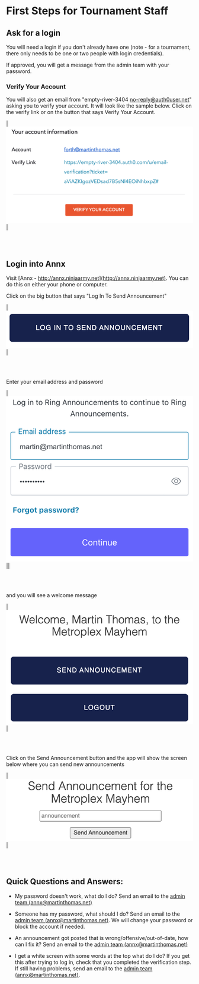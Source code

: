 
# First Steps for Tournament Staff

## Ask for a login
You will need a login if you don't already have one (note - for a tournament, there only needs to be one or two people with login credentials).

If approved, you will get a message from the admin team with your password.

### Verify Your Account
You will also get an email from "empty-river-3404 <no-reply@auth0user.net>" asking you to verify your account. It will look like the sample below.  Click on the verify link or on the button that says Verify Your Account.

|![verify email image](/assets/img/verify_account.png)|

<br />
<br />

## Login into Annx

Visit [Annx - http://annx.ninjaarmy.net](http://annx.ninjaarmy.net). You can do this on either your phone or computer.

Click on the big button that says "Log In To Send Announcement"

|![Login button img](/assets/img/loginbutton.png)|

<br />
<br />


Enter your email address and password

|![email entry](/assets/img/email_entry.png)||

<br />
<br />

and you will see a welcome message

|![welcome](/assets/img/welcome.png)|

<br />
<br />


Click on the Send Announcement button and the app will show the screen below where you can send new announcements

|![send announcement](/assets/img/send_announcement.png)|

<br />
<br />

## Quick Questions and Answers:

- My password doesn't work, what do I do? Send an email to the [admin team (annx@martinthomas.net)](mailto:annx@martinthomas.net)

- Someone has my password, what should I do? Send an email to the [admin team (annx@martinthomas.net)](mailto:annx@martinthomas.net).  We will change your password or block the account if needed.

- An announcement got posted that is wrong/offensive/out-of-date, how can I fix it? Send an email to the [admin team (annx@martinthomas.net)](mailto:annx@martinthomas.net)

- I get a white screen with some words at the top what do I do? If you get this after trying to log in, check that you completed the verification step. If still having problems, send an email to the [admin team (annx@martinthomas.net)](mailto:annx@martinthomas.net).

